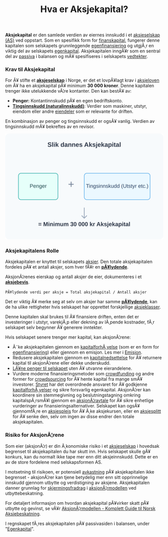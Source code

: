 ﻿---
title: "Hva er Aksjekapital?"
meta_title: "Hva er Aksjekapital?"
meta_description: '**Aksjekapital** er den samlede verdien av eiernes innskudd i et [aksjeselskap (AS)](/blogs/regnskap/hva-er-et-aksjeselskap "Hva er et Aksjeselskap? Komplett Gu...'
slug: hva-er-aksjekapital
type: blog
layout: pages/single
---

**Aksjekapital** er den samlede verdien av eiernes innskudd i et [aksjeselskap (AS)](/blogs/regnskap/hva-er-et-aksjeselskap "Hva er et Aksjeselskap? Komplett Guide til Selskapsformen") ved oppstart. Som en spesifikk form for [finanskapital](/blogs/regnskap/hva-er-finanskapital "Hva er Finanskapital? Definisjon, Typer og Betydning i Regnskap"), fungerer denne kapitalen som selskapets grunnleggende [egenfinansiering](/blogs/regnskap/hva-er-egenfinansiering "Hva er Egenfinansiering? Komplett Guide til Egenkapitalfinansiering") og utgjÃ¸r en viktig del av selskapets [egenkapital](/blogs/regnskap/hva-er-egenkapital "Hva er Egenkapital? Komplett Guide til Egenkapital i Regnskap"). Aksjekapitalen inngÃ¥r som en sentral del av [passiva](/blogs/regnskap/hva-er-passiva "Hva er Passiva? En Guide til Gjeld og Egenkapital i Regnskap") i balansen og mÃ¥ spesifiseres i selskapets [vedtekter](/blogs/regnskap/hva-er-vedtekter-for-aksjeselskap "Hva er Vedtekter for Aksjeselskap? Krav og Innhold").

### Krav til Aksjekapital

For Ã¥ stifte et **[aksjeselskap](/blogs/regnskap/hva-er-et-aksjeselskap "Hva er et Aksjeselskap? Komplett Guide til Selskapsformen")** i Norge, er det et lovpÃ¥lagt krav i [aksjeloven](/blogs/regnskap/hva-er-aksjeloven "Hva er Aksjeloven? Regler for Aksjeselskaper i Norge") om Ã¥ ha en aksjekapital pÃ¥ minimum **30 000 kroner**. Denne kapitalen trenger ikke utelukkende vÃ¦re kontanter. Den kan bestÃ¥ av:

*   **Penger:** Kontantinnskudd pÃ¥ en egen bedriftskonto.
*   **[Tingsinnskudd (naturalinnskudd)](/blogs/regnskap/tingsinnskudd "Hva er Tingsinnskudd? Guide til apportinnskudd og naturalinnskudd")**: Verdier som maskiner, utstyr, eiendom eller andre [eiendeler](/blogs/regnskap/hva-er-aktiva "Hva er Aktiva? En Komplett Guide til Eiendeler i Regnskap") som er relevante for driften.

En kombinasjon av penger og tingsinnskudd er ogsÃ¥ vanlig. Verdien av tingsinnskudd mÃ¥ bekreftes av en revisor.

![Illustrasjon som viser at penger og eiendeler utgjÃ¸r aksjekapitalen](aksjekapital-components.svg)

### Aksjekapitalens Rolle

Aksjekapitalen er knyttet til selskapets [aksjer](/blogs/regnskap/hva-er-en-aksje "Hva er en Aksje? En Enkel Forklaring"). Den totale aksjekapitalen fordeles pÃ¥ et antall aksjer, som hver fÃ¥r en **[pÃ¥lydende](/blogs/regnskap/palydende "Hva er PÃ¥lydende? Guide til pÃ¥lydende verdi per aksje")**.

AksjonÃ¦renes eierskap og antall aksjer de eier, dokumenteres i et [**aksjebevis**](/blogs/regnskap/hva-er-et-aksjebevis "Hva er et Aksjebevis? En Komplett Guide").

`PÃ¥lydende verdi per aksje = Total aksjekapital / Antall aksjer`

Det er viktig Ã¥ merke seg at selv om aksjer har samme **[pÃ¥lydende](/blogs/regnskap/palydende "Hva er PÃ¥lydende? Guide til pÃ¥lydende verdi per aksje")**, kan de ha ulike rettigheter hvis selskapet har opprettet forskjellige [aksjeklasser](/blogs/regnskap/hva-er-aksjeklasser "Hva er Aksjeklasser? A-aksjer og B-aksjer Forklart").

Denne kapitalen skal brukes til Ã¥ finansiere driften, enten det er investeringer i utstyr, varekjÃ¸p eller dekning av lÃ¸pende kostnader, fÃ¸r selskapet selv begynner Ã¥ generere inntekter.

Hvis selskapet senere trenger mer kapital, kan aksjonÃ¦rene:

* Ã˜ke aksjekapitalen gjennom en [kapitalforhÃ¸yelse](/blogs/regnskap/kapitalforhoyelse "KapitalforhÃ¸yelse: Metoder og RegnskapsfÃ¸ring") (som er en form for [egenfinansiering](/blogs/regnskap/hva-er-egenfinansiering "Hva er Egenfinansiering? Komplett Guide til Egenkapitalfinansiering")) eller gjennom en emisjon. Les mer i [Emisjon](/blogs/regnskap/emisjon "Hva er Emisjon? En komplett guide til kapitalforhÃ¸yelse og aksjeutstedelse").
* Redusere aksjekapitalen gjennom en [kapitalnedsettelse](/blogs/regnskap/kapitalnedsettelse "Kapitalnedsettelse: Metoder og RegnskapsfÃ¸ring") for Ã¥ returnere kapital til aksjonÃ¦rene eller dekke underskudd.
* [LÃ¥ne penger til selskapet](/blogs/regnskap/hva-er-aksjonaerlan-til-as "Hva er AksjonÃ¦rlÃ¥n til AS? Finansiering, Skatt og Praktiske RÃ¥d") uten Ã¥ utvanne eierandelene.
* Vurdere moderne finansieringsmetoder som [crowdfunding](/blogs/regnskap/hva-er-crowdfunding "Hva er Crowdfunding i Regnskap? RegnskapsfÃ¸ring, Skatt og Juridiske Krav") og andre former for [crowdsourcing](/blogs/regnskap/hva-er-crowdsourcing "Hva er Crowdsourcing i Regnskap? Fordeler, Utfordringer og Praktisk Anvendelse") for Ã¥ hente kapital fra mange smÃ¥ investorer.
[Styret](/blogs/regnskap/hva-er-styre "Hva er Styre? Ansvar, Rolle og Oppgaver i Aksjeselskap") har det overordnede ansvaret for Ã¥ godkjenne [kapitalforhÃ¸yelser](/blogs/regnskap/kapitalforhoyelse "KapitalforhÃ¸yelse: Metoder og RegnskapsfÃ¸ring") og sikre forsvarlig egenkapital. AksjonÃ¦rer kan koordinere sin stemmegivning og beslutningstagning omkring kapitalspÃ¸rsmÃ¥l gjennom en [aksjonÃ¦ravtale](/blogs/regnskap/aksjonaeravtale "Hva er en AksjonÃ¦ravtale? En Omfattende Guide til AksjonÃ¦ravtaler i Norge") for Ã¥ sikre enhetlige vurderinger av finansieringsalternativer. Selskapet kan ogsÃ¥ gjennomfÃ¸re en [aksjespleis](/blogs/regnskap/hva-er-aksjespleis "Hva er Aksjespleis? En Detaljert Guide") for Ã¥ Ã¸ke aksjekursen, eller en [aksjesplitt](/blogs/regnskap/hva-er-aksjesplitt "Hva er en Aksjesplitt? En Komplett Guide") for Ã¥ senke den, selv om ingen av disse endrer den totale aksjekapitalen.

### Risiko for AksjonÃ¦rene

Som eier (aksjonÃ¦r) er din Ã¸konomiske risiko i et [aksjeselskap](/blogs/regnskap/hva-er-et-aksjeselskap "Hva er et Aksjeselskap? Komplett Guide til Selskapsformen") i hovedsak begrenset til aksjekapitalen du har skutt inn. Hvis selskapet skulle gÃ¥ konkurs, kan du normalt ikke tape mer enn ditt aksjeinnskudd. Dette er en av de store fordelene med selskapsformen AS.

I motsetning til risikoen, er potensiell [avkastning](/blogs/regnskap/hva-er-avkastning "Hva er Avkastning? Komplett Guide til Investeringsavkastning og Beregning") pÃ¥ aksjekapitalen ikke begrenset - aksjonÃ¦rer kan tjene betydelig mer enn sitt opprinnelige innskudd gjennom utbytte og verdistigning av aksjene. Aksjekapitalen danner grunnlag for [skjermingsfradrag](/blogs/regnskap/hva-er-skjermingsfradrag "Hva er Skjermingsfradrag? Skattefradrag for Alternativkostnad ved Aksjeinvestering") i [aksjonÃ¦rmodellen](/blogs/regnskap/aksjonaermodellen "AksjonÃ¦rmodellen: Skattemodell for Utbytte og Gevinst") ved utbyttebeskatning.

For detaljert informasjon om hvordan aksjekapital pÃ¥virker skatt pÃ¥ utbytte og gevinst, se vÃ¥r [AksjonÃ¦rmodellen - Komplett Guide til Norsk Aksjebeskatning](/blogs/regnskap/aksjonaermodellen-guide "AksjonÃ¦rmodellen - Komplett Guide til Norsk Aksjebeskatning").

I regnskapet fÃ¸res aksjekapitalen pÃ¥ passivasiden i balansen, under "[Egenkapital](/blogs/regnskap/hva-er-egenkapital "Hva er Egenkapital? Komplett Guide til Egenkapital i Regnskap")".
